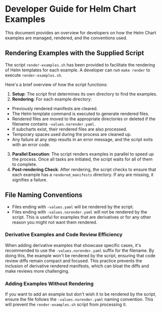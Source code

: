
# Developer Guide for Helm Chart Examples

This document provides an overview for developers on how the Helm Chart examples are managed,
rendered, and the conventions used.

## Rendering Examples with the Supplied Script

The script `render-examples.sh` has been provided to facilitate the rendering of Helm templates for
each example. A developer can run `make render` to execute `render-examples.sh`.

Here's a brief overview of how the script functions:

1. **Setup**: The script first determines its own directory to find the examples.
2. **Rendering**: For each example directory:
  - Previously rendered manifests are cleared.
  - The Helm template command is executed to generate rendered files.
  - Rendered files are moved to the appropriate directories or deleted if the filename contains `-values.norender.yaml`.
  - If subcharts exist, their rendered files are also processed.
  - Temporary spaces used during the process are cleaned up.
  - Any failure at any step results in an error message, and the script exits with an error code.
3. **Parallel Execution**: The script renders examples in parallel to speed up the process. Once
all tasks are initiated, the script waits for all of them to complete.
4. **Post-rendering Check**: After rendering, the script checks to ensure that each example has a `rendered_manifests`
directory. If any are missing, it signifies a failure.

## File Naming Conventions

- Files ending with `-values.yaml` will be rendered by the script.
- Files ending with `-values.norender.yaml` will not be rendered by the script. This is useful for
examples that are derivatives or for any other reason you might not want them rendered.

### Derivative Examples and Code Review Efficiency

When adding derivative examples that showcase specific cases, it's recommended to use the `-values.norender.yaml`
suffix for the filename. By doing this, the example won't be rendered by the script, ensuring that
code review diffs remain compact and focused. This practice prevents the inclusion of derivative
rendered manifests, which can bloat the diffs and make reviews more challenging.

### Adding Examples Without Rendering

If you want to add an example but don't wish it to be rendered by the script, ensure the file
follows the `-values.norender.yaml` naming convention. This will prevent the `render-examples.sh`
script from processing it.
